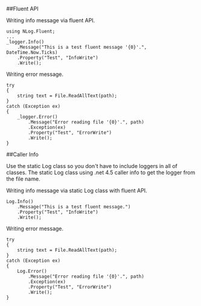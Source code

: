 ##Fluent API

Writing info message via fluent API.

    using NLog.Fluent;
    ...
    _logger.Info()
        .Message("This is a test fluent message '{0}'.", DateTime.Now.Ticks)
        .Property("Test", "InfoWrite")
        .Write();

Writing error message.

    try
    {
        string text = File.ReadAllText(path);
    }
    catch (Exception ex)
    {
        _logger.Error()
            .Message("Error reading file '{0}'.", path)
            .Exception(ex)
            .Property("Test", "ErrorWrite")
            .Write();
    }

##Caller Info

Use the static Log class so you don't have to include loggers in all of classes.  The static Log class using .net 4.5 caller info to get the logger from the file name. 

Writing info message via static Log class with fluent API.

    Log.Info()
        .Message("This is a test fluent message.")
        .Property("Test", "InfoWrite")
        .Write();

Writing error message.

    try
    {
        string text = File.ReadAllText(path);
    }
    catch (Exception ex)
    {
        Log.Error()
            .Message("Error reading file '{0}'.", path)
            .Exception(ex)
            .Property("Test", "ErrorWrite")
            .Write();
    }